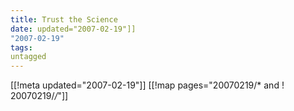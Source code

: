 ```yaml
---
title: Trust the Science
date: updated="2007-02-19"]]
"2007-02-19"
tags:
untagged
---
```

[[!meta updated="2007-02-19"]]
[[!map pages="20070219/* and ! 20070219/*/*"]]
